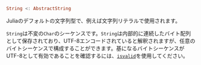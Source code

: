 ```julia
String <: AbstractString
```

Juliaのデフォルトの文字列型で、例えば文字列リテラルで使用されます。

`String`は不変の`Char`のシーケンスです。`String`は内部的に連続したバイト配列として保存されており、UTF-8エンコードされていると解釈されますが、任意のバイトシーケンスで構成することができます。基になるバイトシーケンスがUTF-8として有効であることを確認するには、[`isvalid`](@ref)を使用してください。
